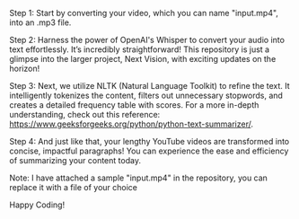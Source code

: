 
Step 1: Start by converting your video, which you can name "input.mp4", into an .mp3 file. 

Step 2: Harness the power of OpenAI's Whisper to convert your audio into text effortlessly. It’s incredibly straightforward! This repository is just a glimpse into the larger project, Next Vision, with exciting updates on the horizon!

Step 3: Next, we utilize NLTK (Natural Language Toolkit) to refine the text. It intelligently tokenizes the content, filters out unnecessary stopwords, and creates a detailed frequency table with scores. For a more in-depth understanding, check out this reference: https://www.geeksforgeeks.org/python/python-text-summarizer/.

Step 4: And just like that, your lengthy YouTube videos are transformed into concise, impactful paragraphs! You can experience the ease and efficiency of summarizing your content today. 

Note: I have attached a sample "input.mp4" in the repository, you can replace it with a file of your choice

Happy Coding!
